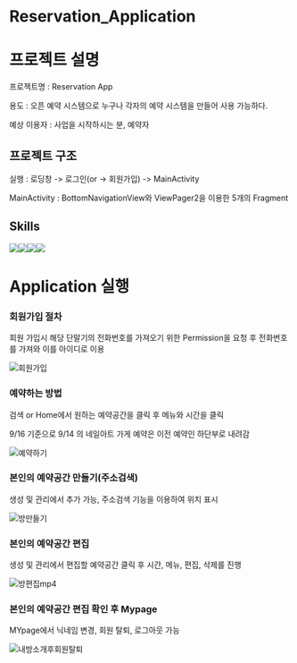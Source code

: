 # Reservation_Application

# 프로젝트 설명


프로젝트명 : Reservation App

용도 : 오픈 예약 시스템으로 누구나 각자의 예약 시스템을 만들어 사용 가능하다.

예상 이용자 : 사업을 시작하시는 분, 예약자


## 프로젝트 구조


실행 : 로딩창 -> 로그인(or -> 회원가입) -> MainActivity

MainActivity : BottomNavigationView와 ViewPager2을 이용한 5개의 Fragment


## Skills

<img src="https://img.shields.io/badge/Android-3DDC84?style=for-the-badge&logo=Android&logoColor=white"><img src="https://img.shields.io/badge/Kotlin-7F52FF?style=for-the-badge&logo=Kotlin&logoColor=white"><img src="https://img.shields.io/badge/Firebase-FFCA28?style=for-the-badge&logo=Firebase&logoColor=white"><img src="https://img.shields.io/badge/HTML5-E34F26?style=for-the-badge&logo=HTML5&logoColor=white">

# Application 실행

### 회원가입 절차

회원 가입시 해당 단말기의 전화번호를 가져오기 위한 Permission을 요청 후 전화번호를 가져와 이를 아이디로 이용

![회원가입](https://user-images.githubusercontent.com/78264248/190889077-0fb24113-1ee7-4b5b-8426-8f609eaac878.gif)

### 예약하는 방법

검색 or Home에서 원하는 예약공간을 클릭 후 메뉴와 시간을 클릭

9/16 기준으로 9/14 의 네일아트 가게 예약은 이전 예약인 하단부로 내려감

![예약하기](https://user-images.githubusercontent.com/78264248/190889084-db066b33-e0b8-4184-8b1a-ea8bb59c5ed7.gif)

### 본인의 예약공간 만들기(주소검색)

생성 및 관리에서 추가 가능, 주소검색 기능을 이용하여 위치 표시

![방만들기](https://user-images.githubusercontent.com/78264248/190889089-e3d6d71a-6c41-49aa-9124-30a40d587243.gif)

### 본인의 예약공간 편집

생성 및 관리에서 편집할 예약공간 클릭 후 시간, 메뉴, 편집, 삭제를 진행

![방편집mp4](https://user-images.githubusercontent.com/78264248/190889091-47fa55d7-b083-4c9c-87ce-dbddc0dd1af8.gif)

### 본인의 예약공간 편집 확인 후 Mypage

MYpage에서 닉네임 변경, 회원 탈퇴, 로그아웃 가능

![내방소개후회원탈퇴](https://user-images.githubusercontent.com/78264248/190889095-fde50cd6-7424-49a5-8b23-9f4a448a0596.gif)


